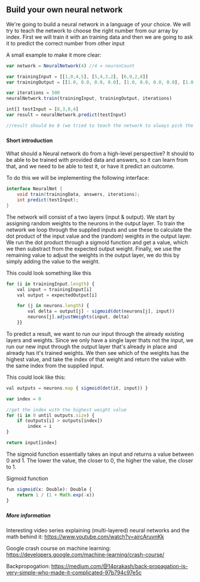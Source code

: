 ## Build your own neural network

We're going to build a neural network in a language of your choice.
We will try to teach the network to choose the right number from our array by index. First we will train it with an training data and then we are going to ask it to predict the correct number from other input

A small example to make it more clear:
```javascript
var network = NeuralNetwork(4) //4 = neuronCount

var trainingInput = [[1,0,4,5], [5,4,3,2], [6,9,2,8]]
var trainingOutput = [[1.0, 0.0, 0.0, 0.0], [1.0, 0.0, 0.0, 0.0], [1.0, 0.0, 0.0, 0.0]]

var iterations = 500
neuralNetwork.train(trainingInput, trainingOutput, iterations)

int[] testInput = [8,3,0,4]
var result = neuralNetwork.predict(testInput)

//result should be 8 (we tried to teach the network to always pick the first number)
```
###
#### Short introduction
What should a Neural network do from a high-level perspective?
It should to be able to be trained with provided data and answers, so it can learn from that, and we need to be able to test it, or have it predict an outcome.

To do this we will be implementing the following interface:
````Java
interface NeuralNet {
    void train(trainingData, answers, iterations);
    int predict(testInput);
}
````

The network will consist of a two layers (input & output). We start by assigning random weights to the neurons in the output layer.
To train the network we loop through the supplied inputs and use these to calculate the dot product of the input value and the (random) weights in the output layer.
We run the dot product through a sigmoid function and get a value, which we then substract from the expected output weight. Finally, we use the remaining value to adjust the weights in the output layer, we do this by simply adding the value to the weight.

This could look something like this
```javascript
for (i in trainingInput.length) {
    val input = trainingInput[i]
    val output = expectedOutput[i]

    for (j in neurons.length) {
        val delta = output[j] - sigmoid(dot(neurons[j], input))
        neurons[j].adjustWeights(input, delta)
    }}
```


To predict a result, we want to run our input through the already existing layers and weights. Since we only have a single layer thats not the input, we run our new input through the output layer that's already in place and already has it's trained weights. We then see which of the weights has the highest value, and take the index of that weight and return the value with the same index from the supplied input.

This could look like this:
```javascript
val outputs = neurons.map { sigmoid(dot(it, input)) }

var index = 0

//get the index with the highest weight value
for (i in 0 until outputs.size) {
    if (outputs[i] > outputs[index])
        index = i
}

return input[index]
```

The sigmoid function essentially takes an input and returns a value between 0 and 1.
The lower the value, the closer to 0, the higher the value, the closer to 1.

Sigmoid function
```javascript
fun sigmoid(x: Double): Double {
    return 1 / (1 + Math.exp(-x))
}
````

###

##### More information
Interesting video series explaining (multi-layered) neural networks and the math behind it: 
https://www.youtube.com/watch?v=aircAruvnKk

Google crash course on machine learning:
https://developers.google.com/machine-learning/crash-course/

Backpropogation:
 https://medium.com/@14prakash/back-propagation-is-very-simple-who-made-it-complicated-97b794c97e5c

